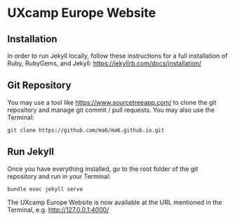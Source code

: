 # UXcamp Europe Website

## Installation

In order to run Jekyll locally, follow these instructions for a full installation of Ruby, RubyGems, and Jekyll: https://jekyllrb.com/docs/installation/

## Git Repository

You may use a tool like https://www.sourcetreeapp.com/ to clone the git repository and manage git commit / pull requests. You may also use the Terminal:

```git clone https://github.com/ma6/ma6.github.io.git```

## Run Jekyll

Once you have everything installed, go to the root folder of the git repository and run in your Terminal:

```bundle exec jekyll serve```

The UXcamp Europe Website is now available at the URL mentioned in the Terminal, e.g. http://127.0.0.1:4000/
